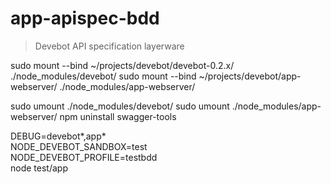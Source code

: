 # app-apispec-bdd

> Devebot API specification layerware

sudo mount --bind ~/projects/devebot/devebot-0.2.x/ ./node_modules/devebot/
sudo mount --bind ~/projects/devebot/app-webserver/ ./node_modules/app-webserver/

sudo umount ./node_modules/devebot/
sudo umount ./node_modules/app-webserver/
npm uninstall swagger-tools

DEBUG=devebot*,app* \
  NODE_DEVEBOT_SANDBOX=test \
  NODE_DEVEBOT_PROFILE=testbdd \
  node test/app
